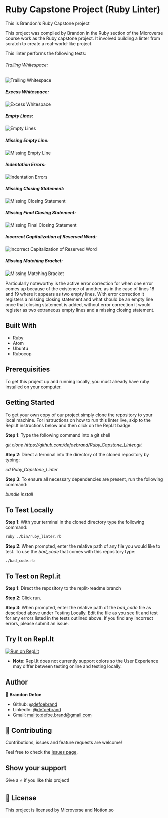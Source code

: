 # Ruby Capstone Project (Ruby Linter)

This is Brandon's Ruby Capstone project

This project was compiled by Brandon in the Ruby section of the Microverse course work as the Ruby capstone project. It involved building a linter from scratch to create a real-world-like project.

This linter performs the following tests:



###### Trailing Whitespace:

![Trailing Whitespace](imgs/trailing_space.png)

##### Excess Whitespace:

![Excess Whitespace](imgs/excess_space.png)

##### Empty Lines:

![Empty Lines](imgs/extra_lines.png)

##### Missing Empty Line:

![Missing Empty Line](imgs/missing_line.png)

##### Indentation Errors:

![Indentation Errors](imgs/indentations.png)

##### Missing Closing Statement:

![Missing Closing Statement](imgs/missing_end.png)

##### Missing Final Closing Statement:

![Missing Final Closing Statement](imgs/final_closing_statement.png)

##### Incorrect Capitalization of Reserved Word:

![Incorrect Capitalization of Reserved Word](imgs/capitalization.png)

##### Missing Matching Bracket:

![Missing Matching Bracket](imgs/matching_brackets.png)

Particularly noteworthy is the active error correction for when one error comes up because of the existence of another, as in the case of lines 18 and 19 where it appears as two empty lines. With error correction it registers a missing closing statement and what should be an empty line once that closing statement is added, without error correction it would register as two extraneous empty lines and a missing closing statement.

## Built With

-   Ruby
-   Atom
-   Ubuntu
-   Rubocop

## Prerequisities

To get this project up and running locally, you must already have ruby installed on your computer.

## Getting Started

To get your own copy of our project simply clone the repository to your local machine. For instructions on how to run this linter live, skip to the Repl.It instructions below and then click on the Repl.It badge.

**Step 1**: Type the following command into a git shell

_git clone <https://github.com/defoebrand/Ruby_Capstone_Linter.git>_

**Step 2**: Direct a terminal into the directory of the cloned repository by typing:

_cd Ruby_Capstone_Linter_

**Step 3**: To ensure all necessary dependencies are present, run the following command:

_bundle install_

## To Test Locally

**Step 1**: With your terminal in the cloned directory type the following command:

<code>ruby ./bin/ruby_linter.rb</code>

**Step 2**: When prompted, enter the relative path of any file you would like to test. To use the _bad_code_ that comes with this repository type:

<code>./bad_code.rb</code>

## To Test on Repl.it

**Step 1**: Direct the repository to the replit-readme branch

**Step 2**: Click run.

**Step 3**: When prompted, enter the relative path of the _bad_code_ file as described above under Testing Locally. Edit the file as you see fit and test for any errors listed in the tests outlined above. If you find any incorrect errors, please submit an issue.


## Try It on Repl.It

[![Run on Repl.it](https://repl.it/badge/github/defoebrand/Ruby_Capstone_Linter)](https://repl.it/github/defoebrand/Ruby_Capstone_Linter)

-   **Note**: Repl.It does not currently support colors so the User Experience may differ between testing online and testing locally.

## Author

👤 **Brandon Defoe**

-   Github: [@defoebrand](https://github.com/defoebrand)
-   LinkedIn: [@defoebrand](https://www.linkedin.com/in/defoebrand/)
-   Gmail: <mailto:defoe.brand@gmail.com>

## 🤝 Contributing

Contributions, issues and feature requests are welcome!

Feel free to check the [issues page](issues/).

## Show your support

Give a ⭐️ if you like this project!

## 📝 License

This project is licensed by Microverse and Notion.so

